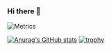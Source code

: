 ### Hi there 👋
![Metrics](https://metrics.lecoq.io/976335061?template=classic&achievements=1&notable=1&isocalendar=1&languages=1&base.indepth=false&base.hireable=false&isocalendar.duration=half-year&languages.limit=8&languages.threshold=0%25&languages.other=false&languages.colors=github&languages.sections=most-used&languages.indepth=false&languages.analysis.timeout=15&languages.categories=markup%2C%20programming&languages.recent.categories=markup%2C%20programming&languages.recent.load=300&languages.recent.days=14&achievements.threshold=C&achievements.secrets=true&achievements.display=detailed&achievements.limit=0&notable.from=organization&notable.repositories=false&notable.indepth=false&notable.types=commit&config.timezone=Asia%2FShanghai)

[![Anurag's GitHub stats](https://github-readme-stats.vercel.app/api?username=976335061)](https://github.com/anuraghazra/github-readme-stats)
[![trophy](https://github-profile-trophy.vercel.app/?username=976335061)](https://github.com/ryo-ma/github-profile-trophy)
